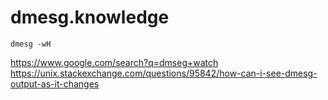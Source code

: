 # dmesg.knowledge
`dmesg -wH`

https://www.google.com/search?q=dmseg+watch
https://unix.stackexchange.com/questions/95842/how-can-i-see-dmesg-output-as-it-changes
